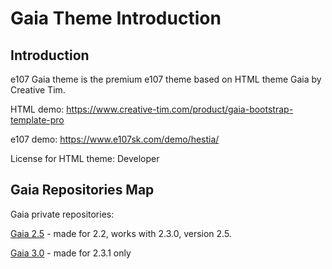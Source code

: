 # Gaia Theme Introduction

## Introduction

e107 Gaia theme is the premium e107 theme based on HTML theme Gaia by Creative Tim. 

HTML demo: https://www.creative-tim.com/product/gaia-bootstrap-template-pro

e107 demo: https://www.e107sk.com/demo/hestia/

License for HTML theme: Developer


## Gaia Repositories Map

Gaia private repositories: 


[Gaia 2.5](https://github.com/e107-Gaia-Hestia-themes/Hestia-1.1)  - made for 2.2, works with 2.3.0, version 2.5.

[Gaia 3.0](https://github.com/e107-Gaia-Hestia-themes/Gaia-3.0)  - made for 2.3.1 only
 